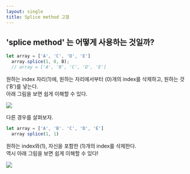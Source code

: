 ```yaml
---
layout: single
title: Splice method 고찰
---
```


<h2> 'splice method' 는 어떻게 사용하는 것일까?</h2>

>
```javascript
let array = ['A', 'C', 'D', 'E']
  array.splice(1, 0, B);
  // array = ['A', 'B', 'C', 'D', 'E']
```


원하는 index 자리(1)에, 원하는 자리에서부터 (0)개의 index를 삭제하고, 원하는 것 ('B')를 넣는다.  
아래 그림을 보면 쉽게 이해할 수 있다.

![](https://images.velog.io/images/skagns211/post/c18c1bdd-b166-41e0-a9db-9a9f40efe1e2/slice1.png)

다른 경우를 살펴보자.

>
```javascript
let array = ['A', 'B'. 'C', 'D', 'E']
  array splice(1, 1)
```

원하는 index와(1), 자신을 포함한 (1)개의 index를 삭제한다.  
역시 아래 그림을 보면 쉽게 이해할 수 있다!


![](https://images.velog.io/images/skagns211/post/79add8a4-a300-44fb-afe0-1d229996dbec/slice2.png)
<!--stackedit_data:
eyJoaXN0b3J5IjpbMTg1NzcxMTI1NCwtNDE1NzEzMDM5XX0=
-->